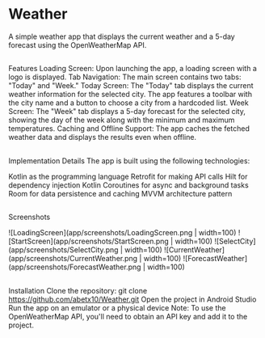 # Weather
A simple weather app that displays the current weather and a 5-day forecast using the OpenWeatherMap API.

##
Features
Loading Screen: Upon launching the app, a loading screen with a logo is displayed.
Tab Navigation: The main screen contains two tabs: "Today" and "Week."
Today Screen: The "Today" tab displays the current weather information for the selected city. The app features a toolbar with the city name and a button to choose a city from a hardcoded list.
Week Screen: The "Week" tab displays a 5-day forecast for the selected city, showing the day of the week along with the minimum and maximum temperatures.
Caching and Offline Support: The app caches the fetched weather data and displays the results even when offline.

##
Implementation Details
The app is built using the following technologies:

Kotlin as the programming language
Retrofit for making API calls
Hilt for dependency injection
Kotlin Coroutines for async and background tasks
Room for data persistence and caching
MVVM architecture pattern

## 
Screenshots

![LoadingScreen](app/screenshots/LoadingScreen.png | width=100)
![StartScreen](app/screenshots/StartScreen.png | width=100)
![SelectCity](app/screenshots/SelectCity.png | width=100)
![CurrentWeather](app/screenshots/CurrentWeather.png | width=100)
![ForecastWeather](app/screenshots/ForecastWeather.png | width=100)

## 
Installation
Clone the repository: git clone https://github.com/abetx10/Weather.git
Open the project in Android Studio
Run the app on an emulator or a physical device
Note: To use the OpenWeatherMap API, you'll need to obtain an API key and add it to the project.

